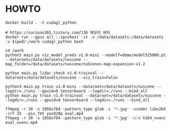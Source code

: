 # HOWTO

    docker build . -t cudagl_python

    # https://curioso365.tistory.com/136 메모리 에러
    docker run --gpus all --ipc=host -it -v /data/datasets:/data/datasets -v $(pwd):/work cudagl_python bash

    cd /work
    python3 main.py viz_model_preds v1.0-mini --modelf=demo/model525000.pt --dataroot=/data/datasets/nuscene --map_folder=/data/datasets/nuscene/nuScenes-map-expansion-v1.2

    python main.py lidar_check v1.0-trainval --dataroot=/data/datasets/nuscene --viz_train=False

    python3 main.py train v1.0-mini --dataroot=/data/datasets/nuscene --logdir=./runs --gpuid=0 tensorboard --logdir=./runs --bind_all
    python main.py train v1.0-trainval --dataroot=/data/datasets/nuscene --logdir=./runs --gpuid=0 tensorboard --logdir=./runs --bind_all

    ffmpeg -r 30 -s 1056x784 -pattern_type glob -i '*.jpg' -vcodec libx264 -crf 25  -pix_fmt yuv420p eval.mp4
    ffmpeg -r 30 -s 1056x784 -pattern_type glob -i '*.jpg' -c:v h264_nvenc eval_nvenc.mp4